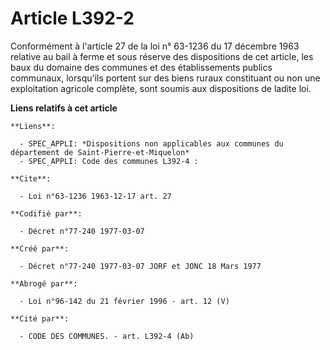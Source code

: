 # Article L392-2

Conformément à l'article 27 de la loi n° 63-1236 du 17 décembre 1963 relative au bail à ferme et sous réserve des
dispositions de cet article, les baux du domaine des communes et des établissements publics communaux, lorsqu'ils portent sur
des biens ruraux constituant ou non une exploitation agricole complète, sont soumis aux dispositions de ladite loi.

**Liens relatifs à cet article**

	**Liens**:

	  - SPEC_APPLI: *Dispositions non applicables aux communes du département de Saint-Pierre-et-Miquelon*
	  - SPEC_APPLI: Code des communes L392-4 :

	**Cite**:

	  - Loi n°63-1236 1963-12-17 art. 27

	**Codifié par**:

	  - Décret n°77-240 1977-03-07

	**Créé par**:

	  - Décret n°77-240 1977-03-07 JORF et JONC 18 Mars 1977

	**Abrogé par**:

	  - Loi n°96-142 du 21 février 1996 - art. 12 (V)

	**Cité par**:

	  - CODE DES COMMUNES. - art. L392-4 (Ab)
